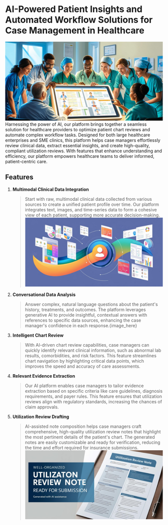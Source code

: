 # AI-Powered Patient Insights and Automated Workflow Solutions for Case Management in Healthcare

![image hero](../blog-image/blog-4/blog-4-hero.png)
Harnessing the power of AI, our platform brings together a seamless solution for healthcare providers to optimize patient chart reviews and automate complex workflow tasks. Designed for both large healthcare enterprises and SME clinics, this platform helps case managers effortlessly review clinical data, extract essential insights, and create high-quality, compliant utilization reviews. With features that enhance understanding and efficiency, our platform empowers healthcare teams to deliver informed, patient-centric care.



## Features

1. **Multimodal Clinical Data Integration**
   >Start with raw, multimodal clinical data collected from various sources to create a unified patient profile over time. Our platform integrates text, images, and time-series data to form a cohesive view of each patient, supporting more accurate decision-making.![image 2](../blog-image/blog-4/blog-4-p2.png)

2. **Conversational Data Analysis**
   >Answer complex, natural language questions about the patient's history, treatments, and outcomes. The platform leverages generative AI to provide insightful, contextual answers with references to specific data sources, enhancing the case manager's confidence in each response.{image_here}

3. **Intelligent Chart Review**
   >With AI-driven chart review capabilities, case managers can quickly identify relevant clinical information, such as abnormal lab results, comorbidities, and risk factors. This feature streamlines chart navigation by highlighting critical data points, which improves the speed and accuracy of care assessments.
4. **Relevant Evidence Extraction**
   >Our AI platform enables case managers to tailor evidence extraction based on specific criteria like care guidelines, diagnosis requirements, and payer rules. This feature ensures that utilization reviews align with regulatory standards, increasing the chances of claim approvals.

5. **Utilization Review Drafting**
   >AI-assisted note composition helps case managers craft comprehensive, high-quality utilization review notes that highlight the most pertinent details of the patient's chart. The generated notes are easily customizable and ready for verification, reducing the time and effort required for insurance submissions.![image 3](../blog-image/blog-4/blog-4-p3.png)
